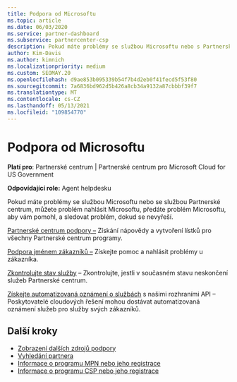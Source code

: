 ```yaml
---
title: Podpora od Microsoftu
ms.topic: article
ms.date: 06/03/2020
ms.service: partner-dashboard
ms.subservice: partnercenter-csp
description: Pokud máte problémy se službou Microsoftu nebo s Partnerské centrum, můžete problém eskalovat microsoftu o pomoc a sledovat ho, dokud se nevyřeší.
author: Kim-Davis
ms.author: kimnich
ms.localizationpriority: medium
ms.custom: SEOMAY.20
ms.openlocfilehash: d9ae853b095339b54f7b4d2eb0f41fecd5f53f80
ms.sourcegitcommit: 7a6836bd962d5b426a8cb34a9132a87cbbbf39f7
ms.translationtype: MT
ms.contentlocale: cs-CZ
ms.lasthandoff: 05/13/2021
ms.locfileid: "109854770"
---
```

# <a name="support-from-microsoft"></a>Podpora od Microsoftu

**Platí pro**: Partnerské centrum | Partnerské centrum pro Microsoft Cloud for US Government

**Odpovídající role:** Agent helpdesku

Pokud máte problémy se službou Microsoftu nebo se službou Partnerské centrum, můžete problém nahlásit Microsoftu, předáte problém Microsoftu, aby vám pomohl, a sledovat problém, dokud se nevyřeší.

[Partnerské centrum podpory –](report-problems-with-partner-center.md) Získání nápovědy a vytvoření lístků pro všechny Partnerské centrum programy.

[Podpora jménem zákazníků –](report-problems-on-behalf-of-a-customer.md) Získejte pomoc a nahlásit problémy u zákazníka.

[Zkontrolujte stav služby](check-service-health.md) – Zkontrolujte, jestli v současném stavu neskončení služeb Partnerské centrum.

[Získejte automatizovaná oznámení o službách](get-automated-service-notifications-with-our-apis.md) s našimi rozhraními API – Poskytovatelé cloudových řešení mohou dostávat automatizovaná oznámení služeb pro služby svých zákazníků.

## <a name="next-steps"></a>Další kroky

- [Zobrazení dalších zdrojů podpory](https://partner.microsoft.com/support/?stage=1)
- [Vyhledání partnera](find-a-partner.md)
- [Informace o programu MPN nebo jeho registrace](https://partner.microsoft.com/membership)
- [Informace o programu CSP nebo jeho registrace](https://partner.microsoft.com/membership/cloud-solution-provider)
